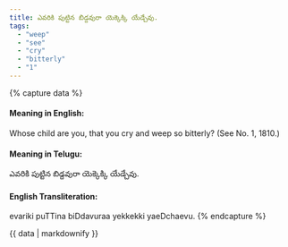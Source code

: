 ```yaml
---
title: ఎవరికి పుట్టిన బిడ్దవురా యెక్కెక్కి యేడ్చేవు.
tags:
  - "weep"
  - "see"
  - "cry"
  - "bitterly"
  - "1"
---
```


{% capture data %}
#### Meaning in English:
Whose child are you, that you cry and weep so bitterly?
(See No. 1, 1810.)

#### Meaning in Telugu:
ఎవరికి పుట్టిన బిడ్దవురా యెక్కెక్కి యేడ్చేవు.

#### English Transliteration:
evariki puTTina biDdavuraa yekkekki yaeDchaevu.
{% endcapture %}

{{ data | markdownify }}

